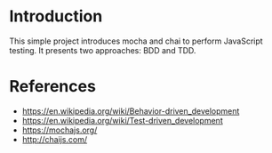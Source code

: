 # Introduction #

This simple project introduces mocha and chai to perform JavaScript testing.
It presents two approaches: BDD and TDD.

# References #

* https://en.wikipedia.org/wiki/Behavior-driven_development
* https://en.wikipedia.org/wiki/Test-driven_development
* https://mochajs.org/
* http://chaijs.com/
